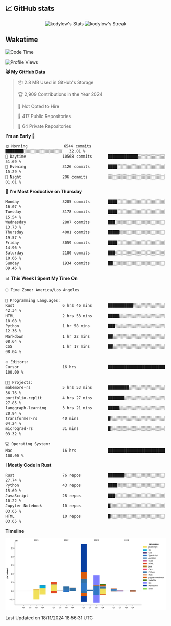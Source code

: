 ## 📈 GitHub stats
<!--START_SECTION:github-->
<div class="badges-githubstats">
  <p align="center">
    <img src="https://github-readme-stats.vercel.app/api?username=kodylow&theme=tokyonight&show_icons=true&hide_border=true&count_private=true" alt="kodylow's Stats" height="165">
    <img src="https://github-readme-streak-stats.herokuapp.com/?user=kodylow&theme=tokyonight&hide_border=true" alt="kodylow's Streak" height="165">
  </p>
</div>
<!--END_SECTION:github-->

## Wakatime 
<!--START_SECTION:waka-->
![Code Time](http://img.shields.io/badge/Code%20Time-1%2C267%20hrs%2059%20mins-blue)

![Profile Views](http://img.shields.io/badge/Profile%20Views-14-blue)

**🐱 My GitHub Data** 

> 📦 2.8 MB Used in GitHub's Storage 
 > 
> 🏆 2,909 Contributions in the Year 2024
 > 
> 🚫 Not Opted to Hire
 > 
> 📜 417 Public Repositories 
 > 
> 🔑 64 Private Repositories 
 > 
**I'm an Early 🐤** 

```text
🌞 Morning                6544 commits        ████████░░░░░░░░░░░░░░░░░   32.01 % 
🌆 Daytime                10568 commits       █████████████░░░░░░░░░░░░   51.69 % 
🌃 Evening                3126 commits        ████░░░░░░░░░░░░░░░░░░░░░   15.29 % 
🌙 Night                  206 commits         ░░░░░░░░░░░░░░░░░░░░░░░░░   01.01 % 
```
📅 **I'm Most Productive on Thursday** 

```text
Monday                   3285 commits        ████░░░░░░░░░░░░░░░░░░░░░   16.07 % 
Tuesday                  3178 commits        ████░░░░░░░░░░░░░░░░░░░░░   15.54 % 
Wednesday                2807 commits        ███░░░░░░░░░░░░░░░░░░░░░░   13.73 % 
Thursday                 4001 commits        █████░░░░░░░░░░░░░░░░░░░░   19.57 % 
Friday                   3059 commits        ████░░░░░░░░░░░░░░░░░░░░░   14.96 % 
Saturday                 2180 commits        ███░░░░░░░░░░░░░░░░░░░░░░   10.66 % 
Sunday                   1934 commits        ██░░░░░░░░░░░░░░░░░░░░░░░   09.46 % 
```


📊 **This Week I Spent My Time On** 

```text
🕑︎ Time Zone: America/Los_Angeles

💬 Programming Languages: 
Rust                     6 hrs 46 mins       ███████████░░░░░░░░░░░░░░   42.34 % 
HTML                     2 hrs 53 mins       █████░░░░░░░░░░░░░░░░░░░░   18.08 % 
Python                   1 hr 58 mins        ███░░░░░░░░░░░░░░░░░░░░░░   12.36 % 
Markdown                 1 hr 22 mins        ██░░░░░░░░░░░░░░░░░░░░░░░   08.64 % 
CSS                      1 hr 17 mins        ██░░░░░░░░░░░░░░░░░░░░░░░   08.04 % 

🔥 Editors: 
Cursor                   16 hrs              █████████████████████████   100.00 % 

🐱‍💻 Projects: 
makemore-rs              5 hrs 53 mins       █████████░░░░░░░░░░░░░░░░   36.76 % 
portfolio-replit         4 hrs 27 mins       ███████░░░░░░░░░░░░░░░░░░   27.85 % 
langgraph-learning       3 hrs 21 mins       █████░░░░░░░░░░░░░░░░░░░░   20.94 % 
transformer-rs           40 mins             █░░░░░░░░░░░░░░░░░░░░░░░░   04.24 % 
micrograd-rs             31 mins             █░░░░░░░░░░░░░░░░░░░░░░░░   03.32 % 

💻 Operating System: 
Mac                      16 hrs              █████████████████████████   100.00 % 
```

**I Mostly Code in Rust** 

```text
Rust                     76 repos            ███████░░░░░░░░░░░░░░░░░░   27.74 % 
Python                   43 repos            ████░░░░░░░░░░░░░░░░░░░░░   15.69 % 
JavaScript               28 repos            ███░░░░░░░░░░░░░░░░░░░░░░   10.22 % 
Jupyter Notebook         10 repos            █░░░░░░░░░░░░░░░░░░░░░░░░   03.65 % 
HTML                     10 repos            █░░░░░░░░░░░░░░░░░░░░░░░░   03.65 % 
```



**Timeline**

![Lines of Code chart](https://raw.githubusercontent.com/Kodylow/Kodylow/master/assets/bar_graph.png)


 Last Updated on 18/11/2024 18:56:31 UTC
<!--END_SECTION:waka-->
